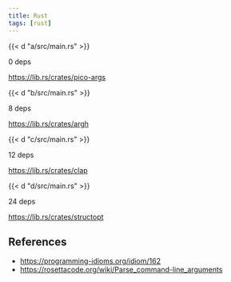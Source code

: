 ```yaml
---
title: Rust
tags: [rust]
---
```


{{< d "a/src/main.rs" >}}

0 deps

<https://lib.rs/crates/pico-args>

{{< d "b/src/main.rs" >}}

8 deps

<https://lib.rs/crates/argh>

{{< d "c/src/main.rs" >}}

12 deps

<https://lib.rs/crates/clap>

{{< d "d/src/main.rs" >}}

24 deps

<https://lib.rs/crates/structopt>

## References

- <https://programming-idioms.org/idiom/162>
- <https://rosettacode.org/wiki/Parse_command-line_arguments>
